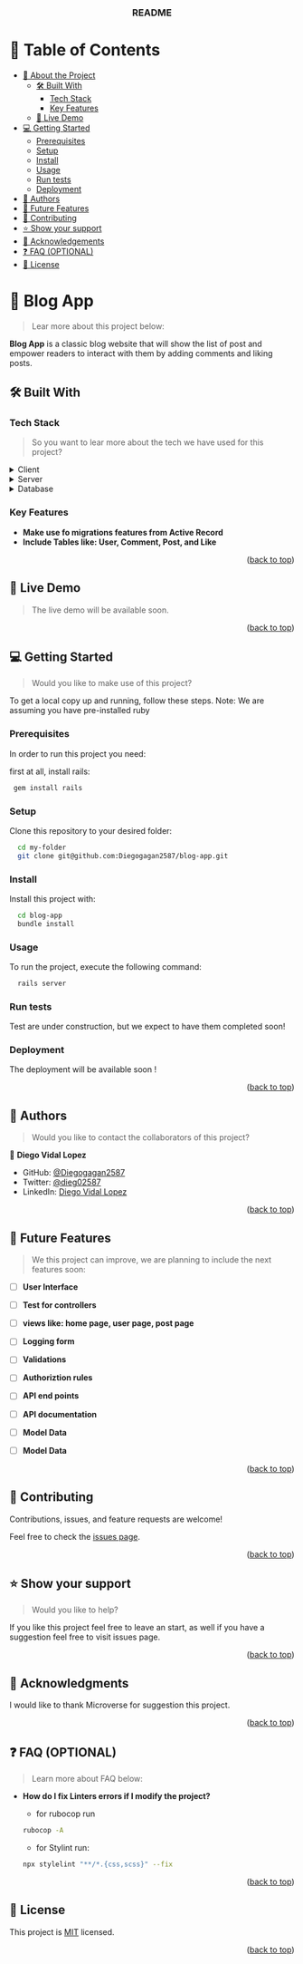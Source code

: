 <a name="readme-top"></a>

<div align="center">
  <h3><b> README </b></h3>
</div>

<!-- TABLE OF CONTENTS -->

# 📗 Table of Contents

- [📖 About the Project](#about-project)
  - [🛠 Built With](#built-with)
    - [Tech Stack](#tech-stack)
    - [Key Features](#key-features)
  - [🚀 Live Demo](#live-demo)
- [💻 Getting Started](#getting-started)
  - [Prerequisites](#prerequisites)
  - [Setup](#setup)
  - [Install](#install)
  - [Usage](#usage)
  - [Run tests](#run-tests)
  - [Deployment](#deployment)
- [👥 Authors](#authors)
- [🔭 Future Features](#future-features)
- [🤝 Contributing](#contributing)
- [⭐️ Show your support](#support)
- [🙏 Acknowledgements](#acknowledgements)
- [❓ FAQ (OPTIONAL)](#faq)
- [📝 License](#license)

<!-- PROJECT DESCRIPTION -->

# 📖 Blog App <a name="about-project"></a>

> Lear more about this project below:

**Blog App** is a classic blog website that will show the list of post and empower readers to interact with them by adding comments and liking posts.

## 🛠 Built With <a name="built-with"></a>

### Tech Stack <a name="tech-stack"></a>

> So you want to lear more about the tech we have used for this project?

<details>
  <summary>Client</summary>
  <ul>
    <li><a href="https://reactjs.org/">React.js</a></li>
  </ul>
</details>

<details>
  <summary>Server</summary>
  <ul>
    <li><a href="https://rubyonrails.org/">Ruby on Rails</a></li>
    <li><a href="https://www.ruby-toolbox.com/projects/kaminari">Pagination: kaminari</a></li>
    <li><a href="https://github.com/heartcombo/devise#getting-started">Authentication: devise </a></li>
    <li><a href="https://github.com/CanCanCommunity/cancancan">Authorization: CanCanCan</a></li>
  </ul>
</details>

<details>
<summary>Database</summary>
  <ul>
    <li><a href="https://www.postgresql.org/">PostgreSQL</a></li>
  </ul>
</details>

<!-- Features -->

### Key Features <a name="key-features"></a>


- **Make use fo migrations features from Active Record**
- **Include Tables like: User, Comment, Post, and Like**

<p align="right">(<a href="#readme-top">back to top</a>)</p>

<!-- LIVE DEMO -->

## 🚀 Live Demo <a name="live-demo"></a>

> The live demo will be available soon.

<!-- - [Live Demo Link](https://google.com) -->

<p align="right">(<a href="#readme-top">back to top</a>)</p>

<!-- GETTING STARTED -->

## 💻 Getting Started <a name="getting-started"></a>

> Would you like to make use of this project?

To get a local copy up and running, follow these steps.
Note: We are assuming you have pre-installed ruby

### Prerequisites

In order to run this project you need:

first at all, install rails:
```sh
 gem install rails
```

### Setup

Clone this repository to your desired folder:

```sh
  cd my-folder
  git clone git@github.com:Diegogagan2587/blog-app.git
```

### Install

Install this project with:

```sh
  cd blog-app
  bundle install
```

### Usage

To run the project, execute the following command:

```sh
  rails server
```
### Run tests

Test are under construction, but we expect to have them completed soon!
<!--
Example command:
To run tests, run the following command:



```sh
  bin/rails test test/models/article_test.rb
```
--->

### Deployment

The deployment will be available soon !
<!--
Example:
You can deploy this project using:

```sh

```
 -->

<p align="right">(<a href="#readme-top">back to top</a>)</p>

<!-- AUTHORS -->

## 👥 Authors <a name="authors"></a>

> Would you like to contact the collaborators of this project?

👤 **Diego Vidal Lopez**

- GitHub: [@Diegogagan2587](https://github.com/Diegogagan2587)
- Twitter: [@dieg02587](https://twitter.com/dieg02587)
- LinkedIn: [Diego Vidal Lopez](https://www.linkedin.com/in/diego-vidal-lopez)

<p align="right">(<a href="#readme-top">back to top</a>)</p>

<!-- FUTURE FEATURES -->

## 🔭 Future Features <a name="future-features"></a>

> We this project can improve, we are planning to include the next features soon:

- [ ] **User Interface**
- [ ] **Test for controllers**
- [ ] **views like: home page, user page, post page**
- [ ] **Logging form**
- [ ] **Validations**
- [ ] **Authoriztion rules**
- [ ] **API end points**
- [ ] **API documentation**
- [ ] **Model Data**
- [ ] **Model Data**


<p align="right">(<a href="#readme-top">back to top</a>)</p>

<!-- CONTRIBUTING -->

## 🤝 Contributing <a name="contributing"></a>

Contributions, issues, and feature requests are welcome!

Feel free to check the [issues page](https://github.com/Diegogagan2587/blog-app/issues).

<p align="right">(<a href="#readme-top">back to top</a>)</p>

<!-- SUPPORT -->

## ⭐️ Show your support <a name="support"></a>

> Would you like to help?

If you like this project feel free to leave an start, as well if you have a suggestion feel free to visit issues page.

<p align="right">(<a href="#readme-top">back to top</a>)</p>

<!-- ACKNOWLEDGEMENTS -->

## 🙏 Acknowledgments <a name="acknowledgements"></a>

I would like to thank Microverse for suggestion this project.

<p align="right">(<a href="#readme-top">back to top</a>)</p>

<!-- FAQ (optional) -->

## ❓ FAQ (OPTIONAL) <a name="faq"></a>

> Learn more about FAQ below:

- **How do I fix Linters errors if I modify the project?**

  - for rubocop run
  ```sh
  rubocop -A
  ```
  - for Stylint run:
  ```sh
  npx stylelint "**/*.{css,scss}" --fix
  ```

<p align="right">(<a href="#readme-top">back to top</a>)</p>

<!-- LICENSE -->

## 📝 License <a name="license"></a>

This project is [MIT](./LICENSE) licensed.

<p align="right">(<a href="#readme-top">back to top</a>)</p>